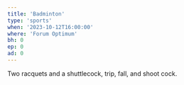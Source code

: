```yaml
---
title: 'Badminton'
type: 'sports'
when: '2023-10-12T16:00:00'
where: 'Forum Optimum'
bh: 0
ep: 0
ad: 0
---
```


Two racquets and a shuttlecock, trip, fall, and shoot cock.
